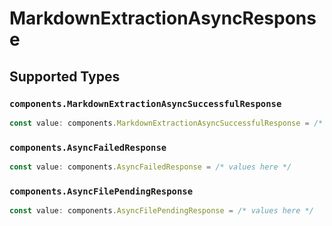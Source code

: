 # MarkdownExtractionAsyncResponse


## Supported Types

### `components.MarkdownExtractionAsyncSuccessfulResponse`

```typescript
const value: components.MarkdownExtractionAsyncSuccessfulResponse = /* values here */
```

### `components.AsyncFailedResponse`

```typescript
const value: components.AsyncFailedResponse = /* values here */
```

### `components.AsyncFilePendingResponse`

```typescript
const value: components.AsyncFilePendingResponse = /* values here */
```


